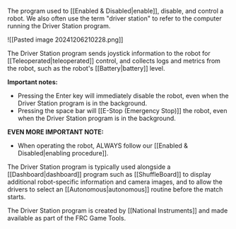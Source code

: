 The program used to [[Enabled & Disabled|enable]], disable, and control a robot. We also often use the term "driver station" to refer to the computer running the Driver Station program.

![[Pasted image 20241206210228.png]]

The Driver Station program sends joystick information to the robot for [[Teleoperated|teleoperated]] control, and collects logs and metrics from the robot, such as the robot's [[Battery|battery]] level.

**Important notes:**

- Pressing the Enter key will immediately disable the robot, even when the Driver Station program is in the background.
- Pressing the space bar will [[E-Stop (Emergency Stop)]] the robot, even when the Driver Station program is in the background.

**EVEN MORE IMPORTANT NOTE:**

- When operating the robot, ALWAYS follow our [[Enabled & Disabled|enabling procedure]].

The Driver Station program is typically used alongside a [[Dashboard|dashboard]] program such as [[ShuffleBoard]] to display additional robot-specific information and camera images, and to allow the drivers to select an [[Autonomous|autonomous]] routine before the match starts.

The Driver Station program is created by [[National Instruments]] and made available as part of the FRC Game Tools.